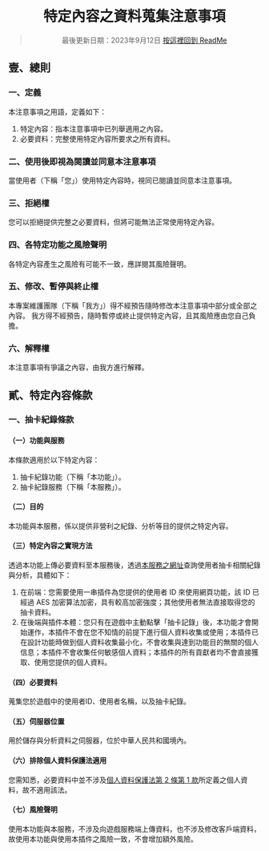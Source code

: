 <div align="center">

# 特定內容之資料蒐集注意事項
> 最後更新日期：2023年9月12日
[按這裡回到 ReadMe](/readme.md)
</div>

## 壹、總則
### 一、定義
本注意事項之用語，定義如下：
1. 特定內容：指本注意事項中已列舉適用之內容。
2. 必要資料：完整使用特定內容所要求之所有資料。
### 二、使用後即視為閱讀並同意本注意事項
當使用者（下稱「您」）使用特定內容時，視同已閱讀並同意本注意事項。
### 三、拒絕權
您可以拒絕提供完整之必要資料，但將可能無法正常使用特定內容。
### 四、各特定功能之風險聲明
各特定內容產生之風險有可能不一致，應詳閱其風險聲明。
### 五、修改、暫停與終止權
本專案維護團隊（下稱「我方」）得不經預告隨時修改本注意事項中部分或全部之內容。
我方得不經預告，隨時暫停或終止提供特定內容，且其風險應由您自己負擔。
### 六、解釋權
本注意事項有爭議之內容，由我方進行解釋。
## 貳、特定內容條款
### 一、抽卡紀錄條款
#### （一）功能與服務
本條款適用於以下特定內容：
1. 抽卡紀錄功能（下稱「本功能」）。
2. 抽卡紀錄服務（下稱「本服務」）。
#### （二）目的
本功能與本服務，係以提供非營利之紀錄、分析等目的提供之特定內容。
#### （三）特定內容之實現方法
透過本功能上傳必要資料至本服務後，透過[本服務之網址](https://uma.gacha.chinosk6.cn/)查詢使用者抽卡相關紀錄與分析，具體如下：
1. 在前端：您需要使用一串插件為您提供的使用者 ID 來使用網頁功能，該 ID 已經過 AES 加密算法加密，具有較高加密強度；其他使用者無法直接取得您的抽卡資料。
2. 在後端與插件本體：您只有在遊戲中主動點擊「抽卡記錄」後，本功能才會開始運作，本插件不會在您不知情的前提下進行個人資料收集或使用；本插件已在設計功能時做到個人資料收集最小化，不會收集與達到功能目的無關的個人信息；本插件不會收集任何敏感個人資料；本插件的所有貢獻者均不會直接獲取、使用您提供的個人資料。
#### （四）必要資料
蒐集您於遊戲中的使用者ID、使用者名稱，以及抽卡紀錄。
#### （五）伺服器位置
用於儲存與分析資料之伺服器，位於中華人民共和國境內。
#### （六）排除個人資料保護法適用
您需知悉，必要資料中並不涉及[個人資料保護法第 2 條第 1 款](https://law.moj.gov.tw/LawClass/LawSingle.aspx?pcode=I0050021&flno=2)所定義之個人資料，故不適用該法。
#### （七）風險聲明
使用本功能與本服務，不涉及向遊戲服務端上傳資料，也不涉及修改客戶端資料，故使用本功能與使用本插件之風險一致，不會增加額外風險。